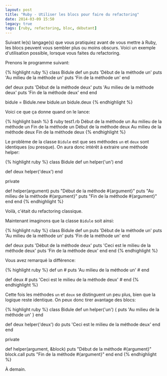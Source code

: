 ```yaml
---
layout: post
title: "Ruby - Utiliser les blocs pour faire du refactoring"
date: 2014-03-09 15:50
legacy: true
tags: [ruby, refactoring, bloc, débutant]
---
```




Suivant le(s) langage(s) que vous pratiquiez avant de vous mettre à Ruby,
les blocs peuvent vous sembler plus ou moins obscurs. Voici un
exemple d'utilisation possible, lorsque vous faites du refactoring.

<!-- more -->

Prenons le programme suivant:

{% highlight ruby %}
class Bidule
  def un
    puts 'Début de la méthode un'
    puts 'Au milieu de la méthode un'
    puts 'Fin de la méthode un'
  end

  def deux
    puts 'Début de la méthode deux'
    puts 'Au milieu de la méthode deux'
    puts 'Fin de la méthode deux'
  end
end

bidule = Bidule.new
bidule.un
bidule.deux
{% endhighlight %}

Voici ce que ça donne quand on le lance:

{% highlight bash %}
$ ruby test1.rb 
Début de la méthode un
Au milieu de la méthode un
Fin de la méthode un
Début de la méthode deux
Au milieu de la méthode deux
Fin de la méthode deux
{% endhighlight %}

Le problème de la classe `Bidule` est que ses méthodes `un` et `deux`
sont identiques (ou presque). On aura donc intérêt à extraire une
méthode helper:

{% highlight ruby %}
class Bidule
  def un
    helper('un')
  end

  def deux
    helper('deux')
  end

  private

  def helper(argument)
    puts "Début de la méthode #{argument}"
    puts "Au milieu de la méthode #{argument}"
    puts "Fin de la méthode #{argument}"
  end
end
{% endhighlight %}

Voilà, c'était du refactoring classique.

Maintenant imaginons que la classe `Bidule` soit ainsi:

{% highlight ruby %}
class Bidule
  def un
    puts 'Début de la méthode un'
    puts 'Au milieu de la méthode un'
    puts 'Fin de la méthode un'
  end

  def deux
    puts 'Début de la méthode deux'
    puts 'Ceci est le milieu de la méthode deux'
    puts 'Fin de la méthode deux'
  end
end
{% endhighlight %}

Vous avez remarqué la différence:

{% highlight ruby %}
  def un
    #
    puts 'Au milieu de la méthode un'
    #
  end

  def deux
    #
    puts 'Ceci est le milieu de la méthode deux'
    #
  end
{% endhighlight %}

Cette fois les méthodes `un` et `deux` se distinguent un peu plus, bien
que la logique reste identique. On peux donc tirer avantage des blocs:

{% highlight ruby %}
class Bidule
  def un
    helper('un') { puts 'Au milieu de la méthode un' }
  end

  def deux
    helper('deux') do
      puts 'Ceci est le milieu de la méthode deux'
    end
  end

  private

  def helper(argument, &block)
    puts "Début de la méthode #{argument}"
    block.call
    puts "Fin de la méthode #{argument}"
  end
end
{% endhighlight %}



À demain.



